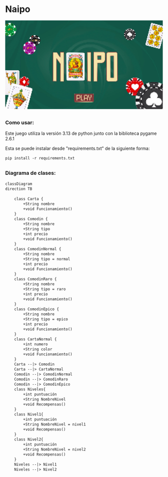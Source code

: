 # Naipo

![Menu Principal](Graficos/Menu_principal.jpg)

##

### Como usar:
Este juego utiliza la versión 3.13 de python junto con la biblioteca pygame 2.6.1

Esta se puede instalar desde "requirements.txt" de la siguiente forma:

```
pip install -r requirements.txt
```

##

### Diagrama de clases:

```mermaid
classDiagram
direction TB

    class Carta {
	    +String nombre
	    +void Funcionamiento()
    }
    class Comodin {
	    +String nombre
	    +String tipo
	    +int precio
	    +void Funcionamiento()
    }
    class ComodinNormal {
	    +String nombre
	    +String tipo = normal
	    +int precio
	    +void Funcionamiento()
    }
    class ComodinRaro {
	    +String nombre
	    +String tipo = raro
	    +int precio
	    +void Funcionamiento()
    }
    class ComodinEpico {
	    +String nombre
	    +String tipo = epico
	    +int precio
	    +void Funcionamiento()
    }
    class CartaNormal {
	    +int numero
	    +String color
	    +void Funcionamiento()
    }
    Carta --|> Comodin
    Carta --|> CartaNormal
    Comodin --|> ComodinNormal
    Comodin --|> ComodinRaro
    Comodin --|> ComodinEpico
    class Niveles{
        +int puntuación 
        +String NombreNivel
        +void Recompensas()
    }
    class Nivel1{
        +int puntuación 
        +String NombreNivel = nivel1
        +void Recompensas()
    }
    class Nivel2{
        +int puntuación 
        +String NombreNivel = nivel2
        +void Recompensas()
    }
    Niveles --|> Nivel1
    Niveles --|> Nivel2
```